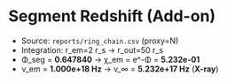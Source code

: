 # Segment Redshift (Add-on)
- Source: `reports/ring_chain.csv` (proxy=N)
- Integration: r_em=2 r_s → r_out=50 r_s
- Φ_seg = **0.647840** → χ_em = e^-Φ = **5.232e-01**
- ν_em = **1.000e+18 Hz** → ν_∞ = **5.232e+17 Hz**  (**X-ray**)
